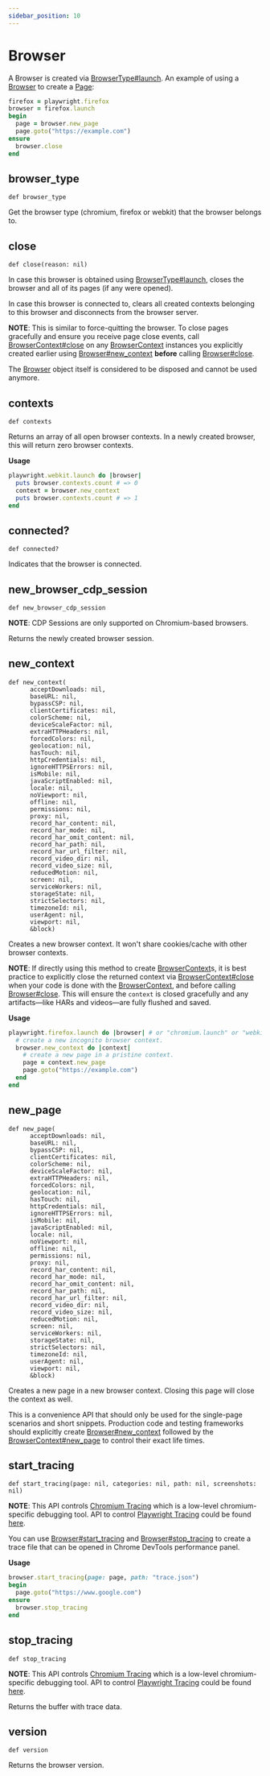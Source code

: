 ```yaml
---
sidebar_position: 10
---
```


# Browser


A Browser is created via [BrowserType#launch](./browser_type#launch). An example of using a [Browser](./browser) to create a [Page](./page):

```ruby
firefox = playwright.firefox
browser = firefox.launch
begin
  page = browser.new_page
  page.goto("https://example.com")
ensure
  browser.close
end
```

## browser_type

```
def browser_type
```


Get the browser type (chromium, firefox or webkit) that the browser belongs to.

## close

```
def close(reason: nil)
```


In case this browser is obtained using [BrowserType#launch](./browser_type#launch), closes the browser and all of its pages (if any
were opened).

In case this browser is connected to, clears all created contexts belonging to this browser and disconnects from the
browser server.

**NOTE**: This is similar to force-quitting the browser. To close pages gracefully and ensure you receive page close events, call [BrowserContext#close](./browser_context#close) on any [BrowserContext](./browser_context) instances you explicitly created earlier using [Browser#new_context](./browser#new_context) **before** calling [Browser#close](./browser#close).

The [Browser](./browser) object itself is considered to be disposed and cannot be used anymore.

## contexts

```
def contexts
```


Returns an array of all open browser contexts. In a newly created browser, this will return zero browser contexts.

**Usage**

```ruby
playwright.webkit.launch do |browser|
  puts browser.contexts.count # => 0
  context = browser.new_context
  puts browser.contexts.count # => 1
end
```

## connected?

```
def connected?
```


Indicates that the browser is connected.

## new_browser_cdp_session

```
def new_browser_cdp_session
```


**NOTE**: CDP Sessions are only supported on Chromium-based browsers.

Returns the newly created browser session.

## new_context

```
def new_context(
      acceptDownloads: nil,
      baseURL: nil,
      bypassCSP: nil,
      clientCertificates: nil,
      colorScheme: nil,
      deviceScaleFactor: nil,
      extraHTTPHeaders: nil,
      forcedColors: nil,
      geolocation: nil,
      hasTouch: nil,
      httpCredentials: nil,
      ignoreHTTPSErrors: nil,
      isMobile: nil,
      javaScriptEnabled: nil,
      locale: nil,
      noViewport: nil,
      offline: nil,
      permissions: nil,
      proxy: nil,
      record_har_content: nil,
      record_har_mode: nil,
      record_har_omit_content: nil,
      record_har_path: nil,
      record_har_url_filter: nil,
      record_video_dir: nil,
      record_video_size: nil,
      reducedMotion: nil,
      screen: nil,
      serviceWorkers: nil,
      storageState: nil,
      strictSelectors: nil,
      timezoneId: nil,
      userAgent: nil,
      viewport: nil,
      &block)
```


Creates a new browser context. It won't share cookies/cache with other browser contexts.

**NOTE**: If directly using this method to create [BrowserContext](./browser_context)s, it is best practice to explicitly close the returned context via [BrowserContext#close](./browser_context#close) when your code is done with the [BrowserContext](./browser_context),
and before calling [Browser#close](./browser#close). This will ensure the `context` is closed gracefully and any artifacts—like HARs and videos—are fully flushed and saved.

**Usage**

```ruby
playwright.firefox.launch do |browser| # or "chromium.launch" or "webkit.launch".
  # create a new incognito browser context.
  browser.new_context do |context|
    # create a new page in a pristine context.
    page = context.new_page
    page.goto("https://example.com")
  end
end
```

## new_page

```
def new_page(
      acceptDownloads: nil,
      baseURL: nil,
      bypassCSP: nil,
      clientCertificates: nil,
      colorScheme: nil,
      deviceScaleFactor: nil,
      extraHTTPHeaders: nil,
      forcedColors: nil,
      geolocation: nil,
      hasTouch: nil,
      httpCredentials: nil,
      ignoreHTTPSErrors: nil,
      isMobile: nil,
      javaScriptEnabled: nil,
      locale: nil,
      noViewport: nil,
      offline: nil,
      permissions: nil,
      proxy: nil,
      record_har_content: nil,
      record_har_mode: nil,
      record_har_omit_content: nil,
      record_har_path: nil,
      record_har_url_filter: nil,
      record_video_dir: nil,
      record_video_size: nil,
      reducedMotion: nil,
      screen: nil,
      serviceWorkers: nil,
      storageState: nil,
      strictSelectors: nil,
      timezoneId: nil,
      userAgent: nil,
      viewport: nil,
      &block)
```


Creates a new page in a new browser context. Closing this page will close the context as well.

This is a convenience API that should only be used for the single-page scenarios and short snippets. Production code and
testing frameworks should explicitly create [Browser#new_context](./browser#new_context) followed by the
[BrowserContext#new_page](./browser_context#new_page) to control their exact life times.

## start_tracing

```
def start_tracing(page: nil, categories: nil, path: nil, screenshots: nil)
```


**NOTE**: This API controls [Chromium Tracing](https://www.chromium.org/developers/how-tos/trace-event-profiling-tool) which is a low-level chromium-specific debugging tool. API to control [Playwright Tracing](https://playwright.dev/python/docs/trace-viewer) could be found [here](./tracing).

You can use [Browser#start_tracing](./browser#start_tracing) and [Browser#stop_tracing](./browser#stop_tracing) to create a trace file that can
be opened in Chrome DevTools performance panel.

**Usage**

```ruby
browser.start_tracing(page: page, path: "trace.json")
begin
  page.goto("https://www.google.com")
ensure
  browser.stop_tracing
end
```

## stop_tracing

```
def stop_tracing
```


**NOTE**: This API controls [Chromium Tracing](https://www.chromium.org/developers/how-tos/trace-event-profiling-tool) which is a low-level chromium-specific debugging tool. API to control [Playwright Tracing](https://playwright.dev/python/docs/trace-viewer) could be found [here](./tracing).

Returns the buffer with trace data.

## version

```
def version
```


Returns the browser version.
